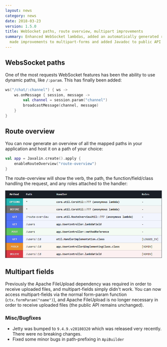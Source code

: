 ```yaml
---
layout: news
category: news
date: 2018-03-23
version: 1.5.0
title: WebSocket paths, route overview, multipart improvements
summary: Enhanced WebSocket lambdas, added an automatically generated route overview, 
  made improvements to multipart-forms and added Javadoc to public API
---
```


## WebsSocket paths
One of the most requests WebSocket features has been the ability to use dynamic paths, like `/:param`. 
This has finally been added:

```kotlin
ws("/chat/:channel") { ws ->
    ws.onMessage { session, message ->
        val channel = session.param("channel")
        broadcastMessage(channel, message)
    }
}
```

## Route overview
You can now generate an overview of all the mapped paths in your application and host it on a path of your choice:

```kotlin
val app = Javalin.create().apply {
    enableRouteOverview("route-overview")
}
```

The route-overview will show the verb, the path, the function/field/class handling the request, and any roles attached to the handler:

<img src="/img/news/route-overview.png" alt="Route overview">

## Multipart fields

Previously the Apache FileUpload dependency was required in order to receive uploaded files, and multipart-fields simply didn't work.
You can now access multipart-fields via the normal form-param function (`ctx.formParam("name")`), and Apache FileUpload
is no longer necessary in order to receive uploaded files (the public API remains unchanged).

### Misc/Bugfixes
* Jetty was bumped to `9.4.9.v20180320` which was released very recently. There were no breaking changes.
* Fixed some minor bugs in path-prefixing in `ApiBuilder`
